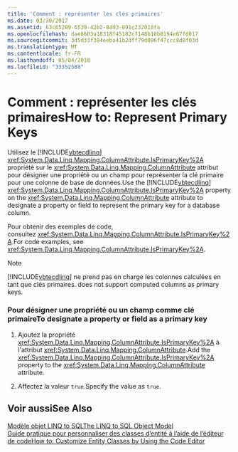 ```yaml
---
title: 'Comment : représenter les clés primaires'
ms.date: 03/30/2017
ms.assetid: 63c65289-6539-42b2-8493-891c232018fa
ms.openlocfilehash: dae8603a18318f45182c7148b10b8194e67fd017
ms.sourcegitcommit: 3d5d33f384eeba41b2dff79d096f47ccc8d8f03d
ms.translationtype: MT
ms.contentlocale: fr-FR
ms.lasthandoff: 05/04/2018
ms.locfileid: "33352588"
---
```

# <a name="how-to-represent-primary-keys"></a><span data-ttu-id="b5ba9-102">Comment : représenter les clés primaires</span><span class="sxs-lookup"><span data-stu-id="b5ba9-102">How to: Represent Primary Keys</span></span>
<span data-ttu-id="b5ba9-103">Utilisez le [!INCLUDE[vbtecdlinq](../../../../../../includes/vbtecdlinq-md.md)] <xref:System.Data.Linq.Mapping.ColumnAttribute.IsPrimaryKey%2A> propriété sur le <xref:System.Data.Linq.Mapping.ColumnAttribute> attribut pour désigner une propriété ou un champ pour représenter la clé primaire pour une colonne de base de données.</span><span class="sxs-lookup"><span data-stu-id="b5ba9-103">Use the [!INCLUDE[vbtecdlinq](../../../../../../includes/vbtecdlinq-md.md)] <xref:System.Data.Linq.Mapping.ColumnAttribute.IsPrimaryKey%2A> property on the <xref:System.Data.Linq.Mapping.ColumnAttribute> attribute to designate a property or field to represent the primary key for a database column.</span></span>  
  
 <span data-ttu-id="b5ba9-104">Pour obtenir des exemples de code, consultez <xref:System.Data.Linq.Mapping.ColumnAttribute.IsPrimaryKey%2A>.</span><span class="sxs-lookup"><span data-stu-id="b5ba9-104">For code examples, see <xref:System.Data.Linq.Mapping.ColumnAttribute.IsPrimaryKey%2A>.</span></span>  
  
> [!NOTE]
>  [!INCLUDE[vbtecdlinq](../../../../../../includes/vbtecdlinq-md.md)]<span data-ttu-id="b5ba9-105"> ne prend pas en charge les colonnes calculées en tant que clés primaires.</span><span class="sxs-lookup"><span data-stu-id="b5ba9-105"> does not support computed columns as primary keys.</span></span>  
  
### <a name="to-designate-a-property-or-field-as-a-primary-key"></a><span data-ttu-id="b5ba9-106">Pour désigner une propriété ou un champ comme clé primaire</span><span class="sxs-lookup"><span data-stu-id="b5ba9-106">To designate a property or field as a primary key</span></span>  
  
1.  <span data-ttu-id="b5ba9-107">Ajoutez la propriété <xref:System.Data.Linq.Mapping.ColumnAttribute.IsPrimaryKey%2A> à l'attribut <xref:System.Data.Linq.Mapping.ColumnAttribute>.</span><span class="sxs-lookup"><span data-stu-id="b5ba9-107">Add the <xref:System.Data.Linq.Mapping.ColumnAttribute.IsPrimaryKey%2A> property to the <xref:System.Data.Linq.Mapping.ColumnAttribute> attribute.</span></span>  
  
2.  <span data-ttu-id="b5ba9-108">Affectez la valeur `true`.</span><span class="sxs-lookup"><span data-stu-id="b5ba9-108">Specify the value as `true`.</span></span>  
  
## <a name="see-also"></a><span data-ttu-id="b5ba9-109">Voir aussi</span><span class="sxs-lookup"><span data-stu-id="b5ba9-109">See Also</span></span>  
 [<span data-ttu-id="b5ba9-110">Modèle objet LINQ to SQL</span><span class="sxs-lookup"><span data-stu-id="b5ba9-110">The LINQ to SQL Object Model</span></span>](../../../../../../docs/framework/data/adonet/sql/linq/the-linq-to-sql-object-model.md)  
 [<span data-ttu-id="b5ba9-111">Guide pratique pour personnaliser des classes d’entité à l’aide de l’éditeur de code</span><span class="sxs-lookup"><span data-stu-id="b5ba9-111">How to: Customize Entity Classes by Using the Code Editor</span></span>](../../../../../../docs/framework/data/adonet/sql/linq/how-to-customize-entity-classes-by-using-the-code-editor.md)
